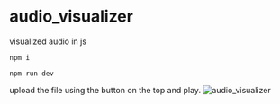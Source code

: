 # audio_visualizer
visualized audio in js

```npm i```

```npm run dev```

upload the file using the button on the top and play.
![audio_visualizer](https://user-images.githubusercontent.com/27698694/222986366-49708cf1-ed86-4138-aa0d-62f3503491b4.gif)
